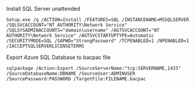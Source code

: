 Install SQL Server unattended

    Setup.exe /q /ACTION=Install /FEATURES=SQL /INSTANCENAME=MSSQLSERVER /SQLSVCACCOUNT="NT AUTHORITY\Network Service" /SQLSYSADMINACCOUNTS="domain\username" /AGTSVCACCOUNT="NT AUTHORITY\Network Service" /AGTSVCSTARTUPTYPE=Automatic /SECURITYMODE=SQL /SAPWD="StrongPassword" /TCPENABLED=1 /NPENABLED=1 /IACCEPTSQLSERVERLICENSETERMS

Export Azure SQL Database to bacpac file

    sqlpackage /Action:Export /SourceServerName:"tcp:SERVERNAME,1433" /SourceDatabaseName:DBNAME /SourceUser:ADMINUSER /SourcePassword:PASSWORD /TargetFile:FILENAME.bacpac
